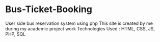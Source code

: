 # Bus-Ticket-Booking
User side bus reservation system using php
This site is created by me during my academic project work
Technologies Used : HTML, CSS, JS, PHP, SQL
